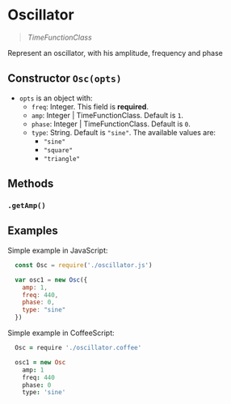 # Oscillator

> _TimeFunctionClass_

Represent an oscillator, with his amplitude, frequency and phase



## Constructor `Osc(opts)`

- `opts` is an object with:
  - `freq`: Integer. This field is **required**.
  - `amp`: Integer | TimeFunctionClass. Default is `1`.
  - `phase`: Integer | TimeFunctionClass. Default is `0`.
  - `type`: String. Default is `"sine"`. The available values are:
    - `"sine"`
    - `"square"`
    - `"triangle"`

## Methods
### `.getAmp()`



## Examples

Simple example in JavaScript:
```js
  const Osc = require('./oscillator.js')

  var osc1 = new Osc({
    amp: 1,
    freq: 440,
    phase: 0,
    type: "sine"
  })
```

Simple example in CoffeeScript:
```coffee
  Osc = require './oscillator.coffee'

  osc1 = new Osc
    amp: 1
    freq: 440
    phase: 0
    type: 'sine'
```
